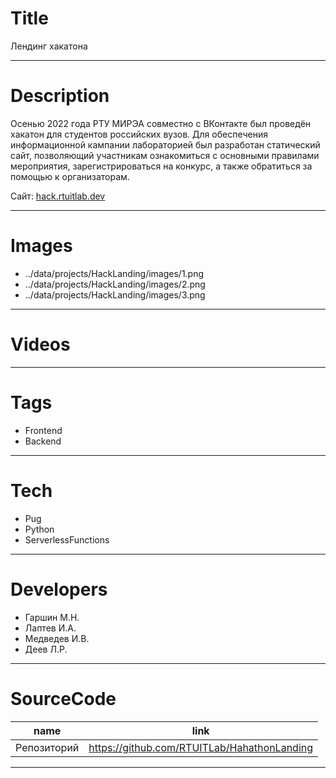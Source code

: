 # Title

Лендинг хакатона

---

# Description

Осенью 2022 года РТУ МИРЭА совместно с ВКонтакте был проведён хакатон для студентов российских вузов. Для обеспечения информационной кампании лабораторией был разработан статический сайт, позволяющий участникам ознакомиться с основными правилами мероприятия, зарегистрироваться на конкурс, а также обратиться за помощью к организаторам.

Сайт: <a target="_blank" href="https://hack.rtuitlab.dev">hack.rtuitlab.dev</a>

---

# Images

- ../data/projects/HackLanding/images/1.png
- ../data/projects/HackLanding/images/2.png
- ../data/projects/HackLanding/images/3.png

---

# Videos

---

# Tags

- Frontend
- Backend

---

# Tech

- Pug
- Python
- ServerlessFunctions

---

# Developers

- Гаршин М.Н.
- Лаптев И.А.
- Медведев И.В.
- Деев Л.Р.

---

# SourceCode

| name                         | link                                        |
| ---------------------------- | ------------------------------------------- |
| Репозиторий                  | https://github.com/RTUITLab/HahathonLanding |

---
